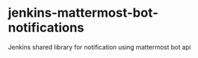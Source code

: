 # jenkins-mattermost-bot-notifications
Jenkins shared library for  notification using mattermost bot api

